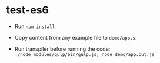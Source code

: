 # test-es6

* Run `npm install`

* Copy content from any example file to `demo/app.s`.

* Run transpiler before running the code: `./node_modules/gulp/bin/gulp.js; node demo/app.out.js`
